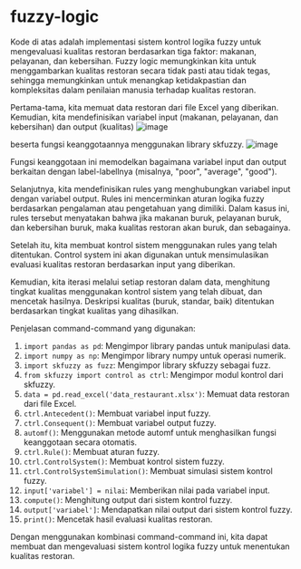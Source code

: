 # fuzzy-logic

Kode di atas adalah implementasi sistem kontrol logika fuzzy untuk mengevaluasi kualitas restoran berdasarkan tiga faktor: makanan, pelayanan, dan kebersihan. Fuzzy logic memungkinkan kita untuk menggambarkan kualitas restoran secara tidak pasti atau tidak tegas, sehingga memungkinkan untuk menangkap ketidakpastian dan kompleksitas dalam penilaian manusia terhadap kualitas restoran.

Pertama-tama, kita memuat data restoran dari file Excel yang diberikan. Kemudian, kita mendefinisikan variabel input (makanan, pelayanan, dan kebersihan) dan output (kualitas) 
![image](https://github.com/IqbalSetyawan/fuzzy-logic/assets/163812051/3b2f6755-2861-438e-ad4c-08fd85b4d83f)

beserta fungsi keanggotaannya menggunakan library skfuzzy. 
![image](https://github.com/IqbalSetyawan/fuzzy-logic/assets/163812051/d2d87087-c567-4748-8c11-1f8ca79e6e73)

Fungsi keanggotaan ini memodelkan bagaimana variabel input dan output berkaitan dengan label-labellnya (misalnya, "poor", "average", "good").

Selanjutnya, kita mendefinisikan rules yang menghubungkan variabel input dengan variabel output. Rules ini mencerminkan aturan logika fuzzy berdasarkan pengalaman atau pengetahuan yang dimiliki. Dalam kasus ini, rules tersebut menyatakan bahwa jika makanan buruk, pelayanan buruk, dan kebersihan buruk, maka kualitas restoran akan buruk, dan sebagainya.

Setelah itu, kita membuat kontrol sistem menggunakan rules yang telah ditentukan. Control system ini akan digunakan untuk mensimulasikan evaluasi kualitas restoran berdasarkan input yang diberikan.

Kemudian, kita iterasi melalui setiap restoran dalam data, menghitung tingkat kualitas menggunakan kontrol sistem yang telah dibuat, dan mencetak hasilnya. Deskripsi kualitas (buruk, standar, baik) ditentukan berdasarkan tingkat kualitas yang dihasilkan.

Penjelasan command-command yang digunakan:

1. `import pandas as pd`: Mengimpor library pandas untuk manipulasi data.
2. `import numpy as np`: Mengimpor library numpy untuk operasi numerik.
3. `import skfuzzy as fuzz`: Mengimpor library skfuzzy sebagai fuzz.
4. `from skfuzzy import control as ctrl`: Mengimpor modul kontrol dari skfuzzy.
5. `data = pd.read_excel('data_restaurant.xlsx')`: Memuat data restoran dari file Excel.
6. `ctrl.Antecedent()`: Membuat variabel input fuzzy.
7. `ctrl.Consequent()`: Membuat variabel output fuzzy.
8. `automf()`: Menggunakan metode automf untuk menghasilkan fungsi keanggotaan secara otomatis.
9. `ctrl.Rule()`: Membuat aturan fuzzy.
10. `ctrl.ControlSystem()`: Membuat kontrol sistem fuzzy.
11. `ctrl.ControlSystemSimulation()`: Membuat simulasi sistem kontrol fuzzy.
12. `input['variabel'] = nilai`: Memberikan nilai pada variabel input.
13. `compute()`: Menghitung output dari sistem kontrol fuzzy.
14. `output['variabel']`: Mendapatkan nilai output dari sistem kontrol fuzzy.
15. `print()`: Mencetak hasil evaluasi kualitas restoran.

Dengan menggunakan kombinasi command-command ini, kita dapat membuat dan mengevaluasi sistem kontrol logika fuzzy untuk menentukan kualitas restoran.
